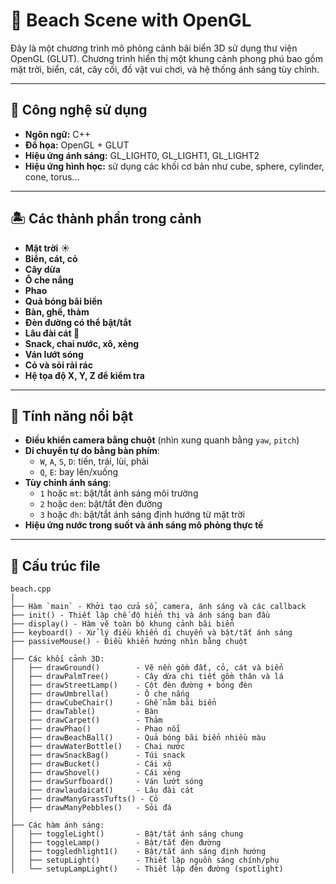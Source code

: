
# 🌴 Beach Scene with OpenGL

Đây là một chương trình mô phỏng cảnh bãi biển 3D sử dụng thư viện OpenGL (GLUT). Chương trình hiển thị một khung cảnh phong phú bao gồm mặt trời, biển, cát, cây cối, đồ vật vui chơi, và hệ thống ánh sáng tùy chỉnh.

---

## 🧰 Công nghệ sử dụng

- **Ngôn ngữ:** C++
- **Đồ họa:** OpenGL + GLUT
- **Hiệu ứng ánh sáng:** GL_LIGHT0, GL_LIGHT1, GL_LIGHT2
- **Hiệu ứng hình học:** sử dụng các khối cơ bản như cube, sphere, cylinder, cone, torus...

---

## 🏝️ Các thành phần trong cảnh

- **Mặt trời** ☀️
- **Biển, cát, cỏ**
- **Cây dừa**
- **Ô che nắng**
- **Phao**
- **Quả bóng bãi biển**
- **Bàn, ghế, thảm**
- **Đèn đường có thể bật/tắt**
- **Lâu đài cát 🏰**
- **Snack, chai nước, xô, xẻng**
- **Ván lướt sóng**
- **Cỏ và sỏi rải rác**
- **Hệ tọa độ X, Y, Z để kiểm tra**

---

## 🔦 Tính năng nổi bật

- **Điều khiển camera bằng chuột** (nhìn xung quanh bằng `yaw`, `pitch`)
- **Di chuyển tự do bằng bàn phím**: 
  - `W`, `A`, `S`, `D`: tiến, trái, lùi, phải
  - `Q`, `E`: bay lên/xuống
- **Tùy chỉnh ánh sáng**:
  - `1` hoặc `mt`: bật/tắt ánh sáng môi trường
  - `2` hoặc `den`: bật/tắt đèn đường
  - `3` hoặc `đh`: bật/tắt ánh sáng định hướng từ mặt trời
- **Hiệu ứng nước trong suốt và ánh sáng mô phỏng thực tế**

---

## 📁 Cấu trúc file

```
beach.cpp
│
├── Hàm `main` - Khởi tạo cửa sổ, camera, ánh sáng và các callback
├── init() - Thiết lập chế độ hiển thị và ánh sáng ban đầu
├── display() - Hàm vẽ toàn bộ khung cảnh bãi biển
├── keyboard() - Xử lý điều khiển di chuyển và bật/tắt ánh sáng
├── passiveMouse() - Điều khiển hướng nhìn bằng chuột
│
├── Các khối cảnh 3D:
│   ├── drawGround()        - Vẽ nền gồm đất, cỏ, cát và biển
│   ├── drawPalmTree()      - Cây dừa chi tiết gồm thân và lá
│   ├── drawStreetLamp()    - Cột đèn đường + bóng đèn
│   ├── drawUmbrella()      - Ô che nắng
│   ├── drawCubeChair()     - Ghế nằm bãi biển
│   ├── drawTable()         - Bàn
│   ├── drawCarpet()        - Thảm
│   ├── drawPhao()          - Phao nổi
│   ├── drawBeachBall()     - Quả bóng bãi biển nhiều màu
│   ├── drawWaterBottle()   - Chai nước
│   ├── drawSnackBag()      - Túi snack
│   ├── drawBucket()        - Cái xô
│   ├── drawShovel()        - Cái xẻng
│   ├── drawSurfboard()     - Ván lướt sóng
│   ├── drawlaudaicat()     - Lâu đài cát
│   ├── drawManyGrassTufts() - Cỏ
│   ├── drawManyPebbles()   - Sỏi đá
│
├── Các hàm ánh sáng:
│   ├── toggleLight()       - Bật/tắt ánh sáng chung
│   ├── toggleLamp()        - Bật/tắt đèn đường
│   ├── toggledhlight1()    - Bật/tắt ánh sáng định hướng
│   ├── setupLight()        - Thiết lập nguồn sáng chính/phụ
│   └── setupLampLight()    - Thiết lập đèn đường (spotlight)
```
